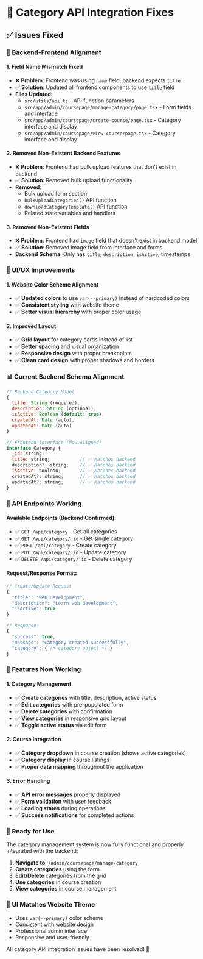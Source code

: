 # 🔧 Category API Integration Fixes

## ✅ Issues Fixed

### **🎯 Backend-Frontend Alignment**

#### **1. Field Name Mismatch Fixed**
- ❌ **Problem**: Frontend was using `name` field, backend expects `title`
- ✅ **Solution**: Updated all frontend components to use `title` field
- **Files Updated**:
  - `src/utils/api.ts` - API function parameters
  - `src/app/admin/coursepage/manage-category/page.tsx` - Form fields and interface
  - `src/app/admin/coursepage/create-course/page.tsx` - Category interface and display
  - `src/app/admin/coursepage/view-course/page.tsx` - Category interface and display

#### **2. Removed Non-Existent Backend Features**
- ❌ **Problem**: Frontend had bulk upload features that don't exist in backend
- ✅ **Solution**: Removed bulk upload functionality
- **Removed**:
  - Bulk upload form section
  - `bulkUploadCategories()` API function
  - `downloadCategoryTemplate()` API function
  - Related state variables and handlers

#### **3. Removed Non-Existent Fields**
- ❌ **Problem**: Frontend had `image` field that doesn't exist in backend model
- ✅ **Solution**: Removed image field from interface and forms
- **Backend Schema**: Only has `title`, `description`, `isActive`, timestamps

### **🎨 UI/UX Improvements**

#### **1. Website Color Scheme Alignment**
- ✅ **Updated colors** to use `var(--primary)` instead of hardcoded colors
- ✅ **Consistent styling** with website theme
- ✅ **Better visual hierarchy** with proper color usage

#### **2. Improved Layout**
- ✅ **Grid layout** for category cards instead of list
- ✅ **Better spacing** and visual organization
- ✅ **Responsive design** with proper breakpoints
- ✅ **Clean card design** with proper shadows and borders

### **📊 Current Backend Schema Alignment**

```javascript
// Backend Category Model
{
  title: String (required),
  description: String (optional),
  isActive: Boolean (default: true),
  createdAt: Date (auto),
  updatedAt: Date (auto)
}
```

```javascript
// Frontend Interface (Now Aligned)
interface Category {
  _id: string;
  title: string;           // ✅ Matches backend
  description?: string;    // ✅ Matches backend
  isActive: boolean;       // ✅ Matches backend
  createdAt?: string;      // ✅ Matches backend
  updatedAt?: string;      // ✅ Matches backend
}
```

### **🔗 API Endpoints Working**

#### **Available Endpoints** (Backend Confirmed):
- ✅ `GET /api/category` - Get all categories
- ✅ `GET /api/category/:id` - Get single category
- ✅ `POST /api/category` - Create category
- ✅ `PUT /api/category/:id` - Update category
- ✅ `DELETE /api/category/:id` - Delete category

#### **Request/Response Format**:
```javascript
// Create/Update Request
{
  "title": "Web Development",
  "description": "Learn web development",
  "isActive": true
}

// Response
{
  "success": true,
  "message": "Category created successfully",
  "category": { /* category object */ }
}
```

### **🎯 Features Now Working**

#### **1. Category Management**
- ✅ **Create categories** with title, description, active status
- ✅ **Edit categories** with pre-populated form
- ✅ **Delete categories** with confirmation
- ✅ **View categories** in responsive grid layout
- ✅ **Toggle active status** via edit form

#### **2. Course Integration**
- ✅ **Category dropdown** in course creation (shows active categories)
- ✅ **Category display** in course listings
- ✅ **Proper data mapping** throughout the application

#### **3. Error Handling**
- ✅ **API error messages** properly displayed
- ✅ **Form validation** with user feedback
- ✅ **Loading states** during operations
- ✅ **Success notifications** for completed actions

### **🚀 Ready for Use**

The category management system is now fully functional and properly integrated with the backend:

1. **Navigate to**: `/admin/coursepage/manage-category`
2. **Create categories** using the form
3. **Edit/Delete** categories from the grid
4. **Use categories** in course creation
5. **View categories** in course management

### **🎨 UI Matches Website Theme**
- Uses `var(--primary)` color scheme
- Consistent with website design
- Professional admin interface
- Responsive and user-friendly

All category API integration issues have been resolved! 🎉